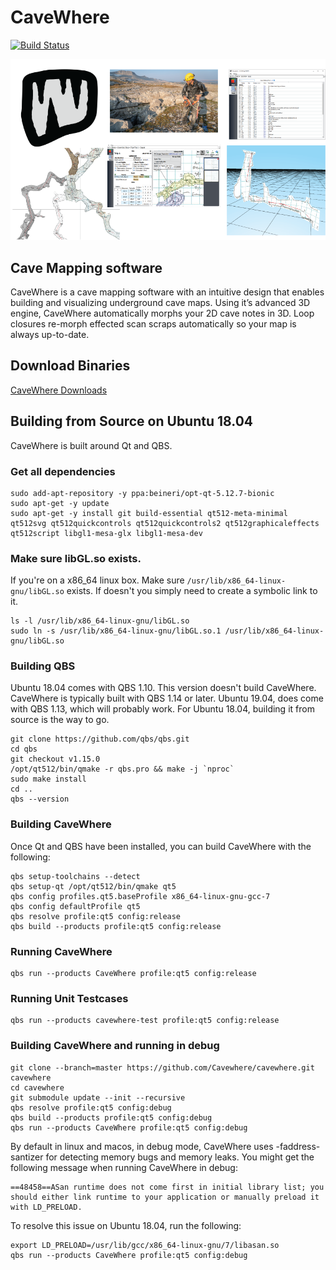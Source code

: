 # CaveWhere

[![Build Status](https://travis-ci.org/Cavewhere/cavewhere.svg?branch=master)](https://travis-ci.org/Cavewhere/cavewhere)

![CaveWhere Logo](/icons/githubPage.png)

## Cave Mapping software

CaveWhere is a cave mapping software with an intuitive design that enables building and visualizing underground cave maps.
Using it’s advanced 3D engine, CaveWhere automatically morphs your 2D cave notes in 3D.
Loop closures re-morph effected scan scraps automatically so your map is always up-to-date.

## Download Binaries

[CaveWhere Downloads](https://cavewhere.com/downloads/)

## Building from Source on Ubuntu 18.04

CaveWhere is built around Qt and QBS.

### Get all dependencies
```{sh}
sudo add-apt-repository -y ppa:beineri/opt-qt-5.12.7-bionic
sudo apt-get -y update
sudo apt-get -y install git build-essential qt512-meta-minimal qt512svg qt512quickcontrols qt512quickcontrols2 qt512graphicaleffects qt512script libgl1-mesa-glx libgl1-mesa-dev
```

### Make sure libGL.so exists.

If you're on a x86_64 linux box. Make sure `/usr/lib/x86_64-linux-gnu/libGL.so` exists. If
doesn't you simply need to create a symbolic link to it.

```{sh}
ls -l /usr/lib/x86_64-linux-gnu/libGL.so
sudo ln -s /usr/lib/x86_64-linux-gnu/libGL.so.1 /usr/lib/x86_64-linux-gnu/libGL.so
```

### Building QBS

Ubuntu 18.04 comes with QBS 1.10. This version doesn't build CaveWhere. CaveWhere is typically built with
QBS 1.14 or later. Ubuntu 19.04, does come with QBS 1.13, which will probably work. For Ubuntu 18.04,
building it from source is the way to go.

```{sh}
git clone https://github.com/qbs/qbs.git
cd qbs
git checkout v1.15.0
/opt/qt512/bin/qmake -r qbs.pro && make -j `nproc`
sudo make install
cd ..
qbs --version
```

### Building CaveWhere
Once Qt and QBS have been installed, you can build CaveWhere with the following:

```{sh}
qbs setup-toolchains --detect
qbs setup-qt /opt/qt512/bin/qmake qt5
qbs config profiles.qt5.baseProfile x86_64-linux-gnu-gcc-7
qbs config defaultProfile qt5
qbs resolve profile:qt5 config:release
qbs build --products profile:qt5 config:release
```

### Running CaveWhere

```{sh}
qbs run --products CaveWhere profile:qt5 config:release
```

### Running Unit Testcases

```{sh}
qbs run --products cavewhere-test profile:qt5 config:release
```

### Building CaveWhere and running in debug

```{sh}
git clone --branch=master https://github.com/Cavewhere/cavewhere.git cavewhere
cd cavewhere
git submodule update --init --recursive
qbs resolve profile:qt5 config:debug
qbs build --products profile:qt5 config:debug
qbs run --products CaveWhere profile:qt5 config:debug
```
By default in linux and macos, in debug mode, CaveWhere uses -faddress-santizer for
detecting memory bugs and memory leaks.  You might get the following message when
running CaveWhere in debug:

```{sh}
==48458==ASan runtime does not come first in initial library list; you should either link runtime to your application or manually preload it with LD_PRELOAD.
```

To resolve this issue on Ubuntu 18.04, run the following:

```{sh}
export LD_PRELOAD=/usr/lib/gcc/x86_64-linux-gnu/7/libasan.so
qbs run --products CaveWhere profile:qt5 config:debug
```



